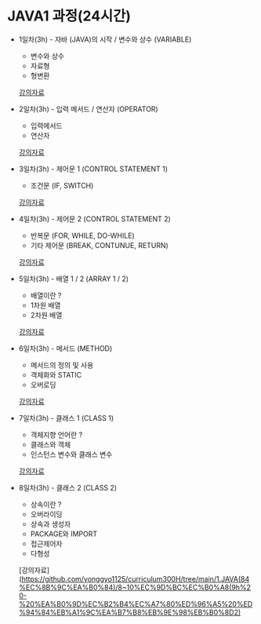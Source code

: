 # JAVA1 과정(24시간)

* 1일차(3h) - 자바 (JAVA)의 시작 / 변수와 상수 (VARIABLE)
	- 변수와 상수
	- 자료형
	- 형변환 

	[강의자료](https://github.com/yonggyo1125/curriculum300H/tree/main/1.JAVA(84%EC%8B%9C%EA%B0%84)/1%EC%9D%BC%EC%B0%A8(3h)%20-%20%EC%8B%A4%EC%8A%B5%ED%99%98%EA%B2%BD%20%EA%B5%AC%EC%B6%95%2C%EB%B3%80%EC%88%98%EC%99%80%20%EC%9E%90%EB%A3%8C%ED%98%95)

* 2일차(3h) - 입력 메서드 / 연산자 (OPERATOR)
	- 입력메서드
	- 연산자
	
	[강의자료](https://github.com/yonggyo1125/curriculum300H/tree/main/1.JAVA(84%EC%8B%9C%EA%B0%84)/1%EC%9D%BC%EC%B0%A8(3h)%20-%20%EC%8B%A4%EC%8A%B5%ED%99%98%EA%B2%BD%20%EA%B5%AC%EC%B6%95%2C%EB%B3%80%EC%88%98%EC%99%80%20%EC%9E%90%EB%A3%8C%ED%98%95)
	

* 3일차(3h) - 제어문 1 (CONTROL STATEMENT 1)
	- 조건문 (IF, SWITCH)
	
	[강의자료](https://github.com/yonggyo1125/curriculum300H/tree/main/1.JAVA(84%EC%8B%9C%EA%B0%84)/1%EC%9D%BC%EC%B0%A8(3h)%20-%20%EC%8B%A4%EC%8A%B5%ED%99%98%EA%B2%BD%20%EA%B5%AC%EC%B6%95%2C%EB%B3%80%EC%88%98%EC%99%80%20%EC%9E%90%EB%A3%8C%ED%98%95)
	
* 4일차(3h) - 제어문 2 (CONTROL STATEMENT 2)
	- 반복문 (FOR, WHILE, DO-WHILE) 
	- 기타 제어문 (BREAK, CONTUNUE, RETURN) 
	
	[강의자료](https://github.com/yonggyo1125/curriculum300H/tree/main/1.JAVA(84%EC%8B%9C%EA%B0%84)/1%EC%9D%BC%EC%B0%A8(3h)%20-%20%EC%8B%A4%EC%8A%B5%ED%99%98%EA%B2%BD%20%EA%B5%AC%EC%B6%95%2C%EB%B3%80%EC%88%98%EC%99%80%20%EC%9E%90%EB%A3%8C%ED%98%95)
	
* 5일차(3h) - 배열 1 / 2 (ARRAY 1 / 2)
	-  배열이란 ? 
	- 1차원 배열
	- 2차원 배열
	
	[강의자료](https://github.com/yonggyo1125/curriculum300H/tree/main/1.JAVA(84%EC%8B%9C%EA%B0%84)/4%EC%9D%BC%EC%B0%A8(3h)%20-%20%EB%B0%B0%EC%97%B4)
	
* 6일차(3h) - 메서드 (METHOD)
	- 메서드의 정의 및 사용
	- 객체화와 STATIC
	- 오버로딩
	
	[강의자료](https://github.com/yonggyo1125/curriculum300H/tree/main/1.JAVA(84%EC%8B%9C%EA%B0%84)/5~7%EC%9D%BC%EC%B0%A8(9h)%20-%20%EA%B0%9D%EC%B2%B4%EC%A7%80%ED%96%A5%20%ED%94%84%EB%A1%9C%EA%B7%B8%EB%9E%98%EB%B0%8D1)
	
* 7일차(3h) - 클래스 1 (CLASS 1)
	- 객체지향 언어란 ?
	- 클래스와 객체
	- 인스턴스 변수와 클래스 변수
	
	[강의자료](https://github.com/yonggyo1125/curriculum300H/tree/main/1.JAVA(84%EC%8B%9C%EA%B0%84)/5~7%EC%9D%BC%EC%B0%A8(9h)%20-%20%EA%B0%9D%EC%B2%B4%EC%A7%80%ED%96%A5%20%ED%94%84%EB%A1%9C%EA%B7%B8%EB%9E%98%EB%B0%8D1)
	
* 8일차(3h) - 클래스 2 (CLASS 2)
	- 상속이란 ?
	- 오버라이딩
	- 상속과 생성자
	- PACKAGE와 IMPORT
	- 접근제어자
	- 다형성
	
	[강의자료](https://github.com/yonggyo1125/curriculum300H/tree/main/1.JAVA(84%EC%8B%9C%EA%B0%84)/8~10%EC%9D%BC%EC%B0%A8(9h%20-%20%EA%B0%9D%EC%B2%B4%EC%A7%80%ED%96%A5%20%ED%94%84%EB%A1%9C%EA%B7%B8%EB%9E%98%EB%B0%8D2)
	